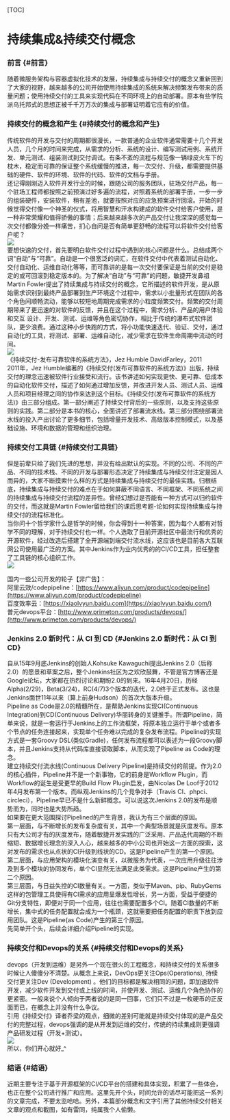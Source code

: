 [TOC]
# 持续集成&持续交付概念

### 前言 {#前言}

随着微服务架构与容器虚拟化技术的发展，持续集成与持续交付的概念又重新回到了大家的视野，越来越多的公司开始使用持续集成的系统来解决频繁发布带来的质量问题；使用持续交付的工具来实现代码在不同环境上的自动部署。原本有些学院派乌托邦式的思想正被千千万万次的集成与部署证明着它应有的价值。

### 持续交付的概念和产生 {#持续交付的概念和产生}

传统软件的开发与交付的周期都很漫长，一款普通的企业软件通常需要十几个开发人员，几个月的时间来完成，从需求的分析、系统的设计、编写测试用例、系统开发、单元测试、组装测试到交付调试。有条不紊的流程与规范像一辆绿皮火车下的枕木，稳定而可靠的保证整个系统缓慢的推进，每一次交付、升级，都需要提供基础的硬件、软件的环境、软件的代码、软件的文档与手册。  
还记得刚刚迈入软件开发行业的时候，跟随公司的服务团队，驻场交付产品，每一个驻场工程师都按照之前预演过好多遍的流程，对照着系统的部署手册，一步一步的组装硬件，安装软件，稍有差池，就要按照对应的应急预案进行回滚。开始的时候觉得交付像一个神圣的仪式，将用智慧和汗水构建成的软件交付给客户使用，是一种非常荣耀和值得骄傲的事情；后来越来越多次的产品交付让我深深的感觉每一次交付都像分娩一样痛苦，扪心自问是否有简单更舒畅的流程可以将软件交付给客户呢？  
[![](https://testerhome.com/uploads/photo/2017/c6dbe7d9-602f-4d80-9443-b697abd8d69f.png!large)](https://testerhome.com/uploads/photo/2017/c6dbe7d9-602f-4d80-9443-b697abd8d69f.png!large)  
要想快速的交付，首先要明白软件交付过程中遇到的核心问题是什么。总结成两个词“自动”与“可靠”。自动是一个很宽泛的词汇，在软件交付中代表着测试自动化、交付自动化、运维自动化等等，而可靠讲的是每一次交付要保证是当前的交付是稳定的或可回滚到稳定版本的。为了解决“自动”与“可靠”的问题，敏捷开发鼻祖Martin Fowler提出了持续集成与持续交付的概念，它所描述的软件开发，是从原始需求识别到最终产品部署到生产环境这个过程中，需求以小批量形式在团队的各个角色间顺畅流动，能够以较短地周期完成需求的小粒度频繁交付。频繁的交付周期带来了更迅速的对软件的反馈，并且在这个过程中，需求分析、产品的用户体验和交互 设计、开发、测试、运维等角色密切协作，相比于传统的瀑布式软件团队，更少浪费。通过这种小步快跑的方式，将小功能快速迭代、验证、交付，通过自动化的工具，将测试、部署、运维自动化，减少需求在软件生命周期中流动的时间。  
[![](https://testerhome.com/uploads/photo/2017/41436a14-8174-48c3-ba5e-e07728768d6c.png!large)](https://testerhome.com/uploads/photo/2017/41436a14-8174-48c3-ba5e-e07728768d6c.png!large)  
《持续交付-发布可靠软件的系统方法》，Jez Humble DavidFarley，2011  
2011年，Jez Humble编著的《持续交付\(发布可靠软件的系统方法\)》出版，持续交付的理念迅速被软件行业接受和流行。该书讲述如何实现更快、更可靠、低成本的自动化软件交付，描述了如何通过增加反馈，并改进开发人员、测试人员、运维人员和项目经理之间的协作来达到这个目标。《持续交付\(发布可靠软件的系统方法\)》由三部分组成。第一部分阐述了持续交付背后的一些原则，以及支持这些原则的实践。第二部分是本书的核心，全面讲述了部署流水线。第三部分围绕部署流水线的投入产出讨论了更多细节，包括增量开发技术、高级版本控制模式，以及基础设施、环境和数据的管理和组织治理。

### 持续交付工具链 {#持续交付工具链}

但是前辈只给了我们先进的思想，并没有给出默认的实现。不同的公司、不同的产品、不同的技术栈、不同的开发与部署形态决定了持续集成与持续交付注定是因人而异的，大家不断摸索什么样的方式是持续集成与持续交付的最佳实践。归根结底，持续集成与持续交付的难点在于如何屏蔽不同语言、不同框架、不同系统之间的持续集成与持续交付流程的差异性。曾经幻想过是否能有一种方式可以归约软件的交付，而这就是Martin Fowler留给我们的课后思考题-论如何实现持续集成与持续交付的流程标准化。  
当你问十个哲学家什么是哲学的时候，你会得到十一种答案，因为每个人都有对哲学不同的理解，对于持续交付也一样。个人选取了目前开源社区中最流行和优秀的开源软件，经过改造后搭建了全开源端到端交付流水线，这应该也是目前各大互联网公司使用最广泛的方案。其中Jenkins作为业内优秀的的CI/CD工具，担任整套了工具链的核心组织工作。  
[![](https://testerhome.com/uploads/photo/2017/58f3b593-06a6-4c28-b579-2dc73d5d1dfc.png!large)](https://testerhome.com/uploads/photo/2017/58f3b593-06a6-4c28-b579-2dc73d5d1dfc.png!large)

国内一些公司开发的轮子【非广告】：  
阿里云效/codepipeline：[https://www.aliyun.com/product/codepipeline](https://www.aliyun.com/product/codepipeline)  
百度效率云：[https://xiaolvyun.baidu.com](https://xiaolvyun.baidu.com/)  
普元devops平台：[http://www.primeton.com/products/devops/](http://www.primeton.com/products/devops/)

### Jenkins 2.0 新时代：从 CI 到 CD {#Jenkins 2.0 新时代：从 CI 到 CD}

自从15年9月底Jenkins的创始人Kohsuke Kawaguchi提出Jenkins 2.0（后称2.0）的愿景和草案之后，整个Jenkins社区为之欢欣鼓舞，不管是官方博客还是Google论坛，大家都在热烈讨论和期盼2.0的到来。16年4月20日，历经Alpha\(2/29\)，Beta\(3/24\)，RC\(4/7\)3个版本的迭代，2.0终于正式发布。这也是Jenkins面世11年以来（算上前身Hudson）的首次大版本升级。  
Pipeline as Code是2.0的精髓所在，是帮助Jenkins实现CI\(Continuous Integration\)到CD\(Continuous Delivery\)华丽转身的关键推手。所谓Pipeline，简单来说，就是一套运行于Jenkins上的工作流框架，将原本独立运行于单个或者多个节点的任务连接起来，实现单个任务难以完成的复杂发布流程。Pipeline的实现方式是一套Groovy DSL\(类似Gradle\)，任何发布流程都可以表述为一段Groovy脚本，并且Jenkins支持从代码库直接读取脚本，从而实现了Pipeline as Code的理念。  
建立持续交付流水线\(Continuous Delivery Pipeline\)是持续交付的前提。作为2.0的核心插件，Pipeline并不是一个新事物，它的前身是Workflow Plugin，而Workflow的诞生是受更早的Build Flow Plugin启发，由Nicolas De Loof于2012年4月发布第一个版本。而纵观Jenkins的几个竞争对手（Travis CI、phpci、circleci），Pipeline早已不是什么新鲜概念。可以说这次Jenkins 2.0的发布是顺势而为，同时也是大势所趋。  
如果要在更大范围探讨Pipelined的产生背景，我认为有三个层面的原因。  
第一层面，与不断增长的发布复杂度有关，其中一个典型场景就是灰度发布。原本只有大公司才有的灰度发布，随着敏捷开发实践的广泛采用、产品迭代周期的不断缩短、数据增长理念的深入人心，越来越多的中小公司也开始这一方面的探索，这对发布的需求也从点状的CI升级到线状的CD。这是Pipeline产生的第一个原因。  
第二层面，与应用架构的模块化演变有关，以微服务为代表，一次应用升级往往涉及到多个模块的协同发布，单个CI显然无法满足此类需求。这是Pipeline产生的第二个原因。  
第三层面，与日益失控的CI数量有关。一方面，类似于Maven、pip、RubyGems这样的包管理工具使得有CI需求的应用呈爆发性增长，另一方面，受益于便捷的Git分支特性，即便对于同一个应用，往往也需要配置多个CI。随着CI数量的不断增长，集中式的任务配置就会成为一个瓶颈，这就需要把任务配置的职责下放到应用团队。这是Pipeline\(as Code\)产生的第三个原因。  
先简单开个头，后续会详细介绍Pipeline的实现。

### 持续交付和Devops的关系 {#持续交付和Devops的关系}

devops（开发到运维）是另外一个现在很火的工程概念，和持续交付的关系很多时候让人傻傻分不清楚。从概念上来说，DevOps更关注Ops\(Operations\), 持续交付更关注Dev \(Development\) 。他们的目标都是解决相同的问题，即加速软件开发，减少软件开发到交付或上线的时间，并使开发、测试、运维几个角色协作的更紧密。一般来说个人倾向于两者说的是同一回事，它们只不过是一枚硬币的正反面而已，在概念上并没有什么争议。  
引用《持续交付》译者乔梁的观点，细微的差别可能就是持续交付体现的是产品交付的完整过程，devops强调的是从开发到运维的交付，传统的持续集成则更强调产品研发过程（开发+测试）。  
[![](https://testerhome.com/uploads/photo/2017/dce7e65c-a4c1-4cb1-8d10-be735394e89b.jpg!large)](https://testerhome.com/uploads/photo/2017/dce7e65c-a4c1-4cb1-8d10-be735394e89b.jpg!large)  
所以，你们开心就好\_^

### 结语 {#结语}

近期主要专注于基于开源框架的CI/CD平台的搭建和具体实现，积累了一些体会，也正在整个公司进行推广和应用。这里先开个头，时间允许的话尽可能把这一系列的文章完成，不要太监哈哈。另外，本篇部分概念和文字引用了其他持续交付相关文章的观点和截图，如有雷同，纯属我个人偷懒。

